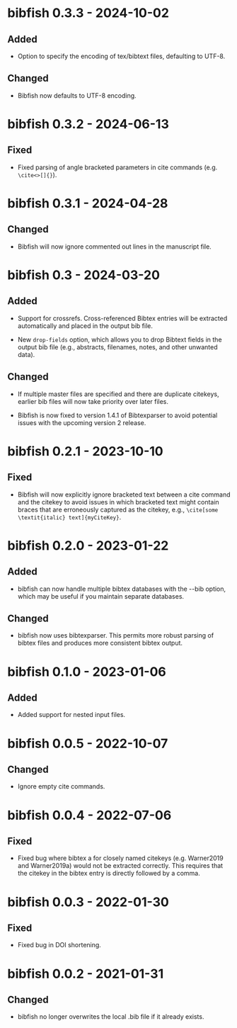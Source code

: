 bibfish 0.3.3 - 2024-10-02
==========================

Added
-----

- Option to specify the encoding of tex/bibtext files, defaulting to UTF-8.

Changed
-------

- Bibfish now defaults to UTF-8 encoding.


bibfish 0.3.2 - 2024-06-13
==========================

Fixed
-----

- Fixed parsing of angle bracketed parameters in cite commands (e.g. `\cite<>[]{}`).


bibfish 0.3.1 - 2024-04-28
==========================

Changed
-------

- Bibfish will now ignore commented out lines in the manuscript file.


bibfish 0.3 - 2024-03-20
========================

Added
-----

- Support for crossrefs. Cross-referenced Bibtex entries will be extracted automatically and placed in the output bib file.

- New `drop-fields` option, which allows you to drop Bibtext fields in the output bib file (e.g., abstracts, filenames, notes, and other unwanted data).

Changed
-------

- If multiple master files are specified and there are duplicate citekeys, earlier bib files will now take priority over later files.

- Bibfish is now fixed to version 1.4.1 of Bibtexparser to avoid potential issues with the upcoming version 2 release.


bibfish 0.2.1 - 2023-10-10
==========================

Fixed
-----

- Bibfish will now explicitly ignore bracketed text between a cite command and the citekey to avoid issues in which bracketed text might contain braces that are erroneously captured as the citekey, e.g., `\cite[some \textit{italic} text]{myCiteKey}`.


bibfish 0.2.0 - 2023-01-22
==========================

Added
-----

- bibfish can now handle multiple bibtex databases with the --bib option, which may be useful if you maintain separate databases.

Changed
-------

- bibfish now uses bibtexparser. This permits more robust parsing of bibtex files and produces more consistent bibtex output.


bibfish 0.1.0 - 2023-01-06
==========================

Added
-----

- Added support for nested input files.


bibfish 0.0.5 - 2022-10-07
==========================

Changed
-------

- Ignore empty cite commands.


bibfish 0.0.4 - 2022-07-06
==========================

Fixed
-----

- Fixed bug where bibtex a for closely named citekeys (e.g. Warner2019 and Warner2019a) would not be extracted correctly. This requires that the citekey in the bibtex entry is directly followed by a comma.


bibfish 0.0.3 - 2022-01-30
==========================

Fixed
-----

- Fixed bug in DOI shortening.


bibfish 0.0.2 - 2021-01-31
==========================

Changed
-------

- bibfish no longer overwrites the local .bib file if it already exists.
